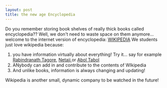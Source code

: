 ```yaml
---
layout: post
title: the new age Encyclopedia
---
```


Do you remember storing book shelves of really thick books called encyclopedia?? Well, we don't need to waste space on them anymore... welcome to the internet version of encyclopedia: [WIKIPEDIA](http://en.wikipedia.org/wiki/Main_Page) We students just love wikipedia because:

1. you have information virtually about everything! Try it... say for example [Rabindranath Tagore](http://en.wikipedia.org/wiki/Tagore), [Netaji ](http://en.wikipedia.org/wiki/Netaji)or [Abol Tabol](http://en.wikipedia.org/wiki/Abol_Tabol)
2. ANybody can add in and contribute to the contents of WIkipedia
3. And unlike books, information is always changing and updating!

Wikipedia is another small, dynamic company to be watched in the future!
